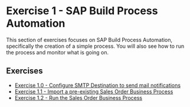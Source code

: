 # Exercise 1 - SAP Build Process Automation

This section of exercises focuses on SAP Build Process Automation, specifically the creation of a simple process. You will also see how to run the process and monitor what is going on.

## Exercises

* [Exercise 1.0 - Configure SMTP Destination to send mail notifications](/exercises/ex1-SAP-Build-Process-Automation/ex1.0/README.md)
* [Exercise 1.1 - Import a pre-existing Sales Order Business Process](/exercises/ex1-SAP-Build-Process-Automation/ex1.1/README.md)
* [Exercise 1.2 - Run the Sales Order Business Process](https://github.com/SAP-samples/build-codejam/blob/main/exercises/ex1-SAP-Build-Process-Automation/ex1.2/README.md) 